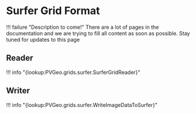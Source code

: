 # Surfer Grid Format

!!! failure "Description to come!"
    There are a lot of pages in the documentation and we are trying to fill all content as soon as possible. Stay tuned for updates to this page

## Reader
!!! info "{lookup:PVGeo.grids.surfer.SurferGridReader}"


## Writer
!!! info "{lookup:PVGeo.grids.surfer.WriteImageDataToSurfer}"
